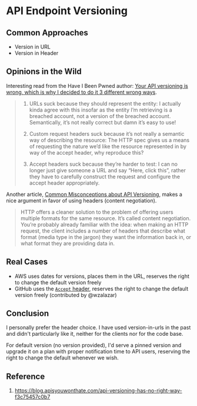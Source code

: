 # API Endpoint Versioning

## Common Approaches

- Version in URL
- Version in Header

## Opinions in the Wild

Interesting read from the Have I Been Pwned author: [Your API versioning is wrong, which is why I decided to do it 3 different wrong ways](https://www.troyhunt.com/your-api-versioning-is-wrong-which-is).

> 1. URLs suck because they should represent the entity: I actually kinda agree with this insofar as the entity I’m retrieving is a breached account, not a version of the breached account. Semantically, it’s not really correct but damn it’s easy to use!
>
> 1. Custom request headers suck because it’s not really a semantic way of describing the resource: The HTTP spec gives us a means of requesting the nature we’d like the resource represented in by way of the accept header, why reproduce this?
> 
> 1. Accept headers suck because they’re harder to test: I can no longer just give someone a URL and say “Here, click this”, rather they have to carefully construct the request and configure the accept header appropriately.

Another article, [Common Misconceptions about API Versioning](https://apigee.com/about/blog/developer/common-misconceptions-about-api-versioning), makes a nice argument in favor of using headers (content negotiation).

> HTTP offers a cleaner solution to the problem of offering users multiple formats for the same resource. It’s called content negotiation. You’re probably already familiar with the idea: when making an HTTP request, the client includes a number of headers that describe what format (media type in the jargon) they want the information back in, or what format they are providing data in.

## Real Cases

- AWS uses dates for versions, places them in the URL, reserves the right to change the default version freely
- GitHub uses the [`Accept` header](https://developer.github.com/v3/media/#request-specific-version), reserves the right to change the default version freely (contributed by @wzalazar) 

## Conclusion

I personally prefer the header choice. I have used version-in-urls in the past and didn't particularly like it, neither for the clients nor for the code base. 

For default version (no version provided), I'd serve a pinned version and upgrade it on a plan with proper notification time to API users, reserving the right to change the default whenever we wish.

## Reference
1. https://blog.apisyouwonthate.com/api-versioning-has-no-right-way-f3c75457c0b7
